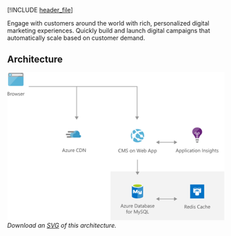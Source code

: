 


[!INCLUDE [header_file](../../../includes/sol-idea-header.yml)]

Engage with customers around the world with rich, personalized digital marketing experiences. Quickly build and launch digital campaigns that automatically scale based on customer demand.

## Architecture

![Architecture Diagram](../media/digital-marketing-using-azure-database-for-mysql.png)
*Download an [SVG](../media/digital-marketing-using-azure-database-for-mysql.svg) of this architecture.*
